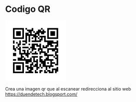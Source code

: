 # Codigo QR

 ![alt text](codigo_qr.png "codigo_qr")

 Crea una imagen qr que al escanear redirecciona al sitio web https://duendetech.blogsport.com/